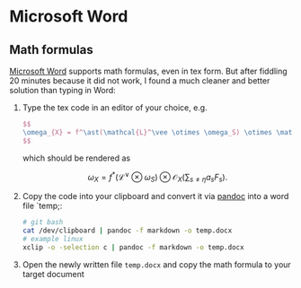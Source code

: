 # Microsoft Word

## Math formulas

[Microsoft Word](https://en.wikipedia.org/wiki/Microsoft_Word) supports math formulas, even in tex form. But after fiddling 20 minutes because it did not work, I found a much cleaner and better solution than typing in Word:

1. Type the tex code in an editor of your choice, e.g.

    ```tex
    $$
    \omega_{X} = f^\ast(\mathcal{L}^\vee \otimes \omega_S) \otimes \mathcal{O}_X\Big(\sum_{s \neq \eta} a_s F_s\Big),
    $$
    ```

    which should be rendered as

    $$
    \omega_{X} = f^\ast(\mathcal{L}^\vee \otimes \omega_S) \otimes \mathcal{O}_X\Big(\sum_{s \neq \eta} a_s F_s\Big).
    $$

2. Copy the code into your clipboard and convert it via [pandoc](https://pandoc.org/demos.html) into a word file `temp;:

    ```bash
    # git bash
    cat /dev/clipboard | pandoc -f markdown -o temp.docx
    # example linux
    xclip -o -selection c | pandoc -f markdown -o temp.docx
    ```

3. Open the newly written file `temp.docx` and copy the math formula to your target document
